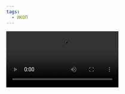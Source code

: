 ```yaml
---
tags:
  - ИКОП
---
```

![type:video](https://storage.yandexcloud.net/cloud-answerpro-dkn-bucket1/Обучение/ИКОП%20добавление%20Регламентного%20участка.mp4)